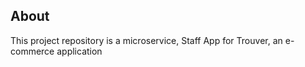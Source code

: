 ## About

This project repository is a microservice, Staff App for Trouver, an e-commerce application

